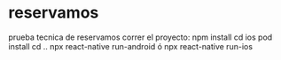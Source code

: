 # reservamos
prueba tecnica de reservamos
correr el proyecto:
  npm install 
  cd ios
  pod install
  cd ..
  npx react-native run-android ó npx react-native run-ios
  
